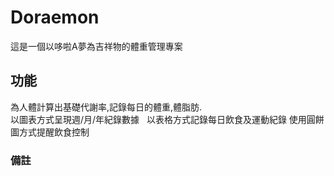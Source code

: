 # Doraemon
這是一個以哆啦A夢為吉祥物的體重管理專案
## 功能
為人體計算出基礎代謝率,記錄每日的體重,體脂肪.  
以圖表方式呈現週/月/年紀錄數據  
以表格方式記錄每日飲食及運動紀錄
使用圓餅圖方式提醒飲食控制 
### 備註
